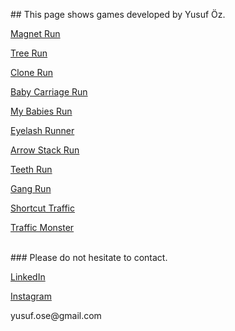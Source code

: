 <p>## This page shows games developed by Yusuf &Ouml;z.</p>
<p><a href="https://apps.apple.com/us/app/magnet-run/id1593210454">Magnet Run</a></p>
<p><a href="https://apps.apple.com/us/app/tree-run/id1591442992">Tree Run</a></p>
<p><a href="https://apps.apple.com/us/app/clone-run/id1587692224">Clone Run</a></p>
<p><a href="https://apps.apple.com/us/app/baby-carriage-run/id1584651129">Baby Carriage Run</a></p>
<p><a href="https://apps.apple.com/us/app/my-babies-run/id1585173722">My Babies Run</a></p>
<p><a href="https://apps.apple.com/us/app/eyelash-runner/id1579070151">Eyelash Runner</a></p>
<p><a href="https://apps.apple.com/us/app/arrow-stack-run/id1581956648">Arrow Stack Run</a></p>
<p><a href="https://apps.apple.com/us/app/teeth-run/id1580905628">Teeth Run</a></p>
<p><a href="https://apps.apple.com/us/app/gang-run-3d/id1575176765">Gang Run</a></p>
<p><a href="https://play.google.com/store/apps/details?id=com.Gamebowl.ShortcutTraffic">Shortcut Traffic</a></p>
<p><a href="https://play.google.com/store/apps/details?id=com.Gamebowl.TrafficMonster">Traffic Monster</a></p>
<p><br />### Please do not hesitate to contact.</p>
<p><a href="https://www.linkedin.com/in/yusuf-oz/">LinkedIn</a></p>
<p><a href="https://www.instagram.com/yusufozzz/">Instagram</a></p>
<p>yusuf.ose@gmail.com</p>
